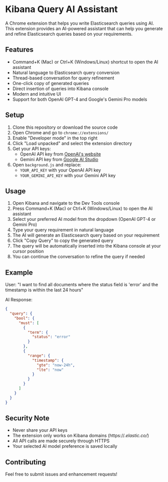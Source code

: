 # Kibana Query AI Assistant

A Chrome extension that helps you write Elasticsearch queries using AI. This extension provides an AI-powered assistant that can help you generate and refine Elasticsearch queries based on your requirements.

## Features

- Command+K (Mac) or Ctrl+K (Windows/Linux) shortcut to open the AI assistant
- Natural language to Elasticsearch query conversion
- Thread-based conversation for query refinement
- One-click copy of generated queries
- Direct insertion of queries into Kibana console
- Modern and intuitive UI
- Support for both OpenAI GPT-4 and Google's Gemini Pro models

## Setup

1. Clone this repository or download the source code
2. Open Chrome and go to `chrome://extensions/`
3. Enable "Developer mode" in the top right
4. Click "Load unpacked" and select the extension directory
5. Get your API keys:
   - OpenAI API key from [OpenAI's website](https://platform.openai.com/api-keys)
   - Gemini API key from [Google AI Studio](https://makersuite.google.com/app/apikey)
6. Open `background.js` and replace:
   - `YOUR_API_KEY` with your OpenAI API key
   - `YOUR_GEMINI_API_KEY` with your Gemini API key

## Usage

1. Open Kibana and navigate to the Dev Tools console
2. Press Command+K (Mac) or Ctrl+K (Windows/Linux) to open the AI assistant
3. Select your preferred AI model from the dropdown (OpenAI GPT-4 or Gemini Pro)
4. Type your query requirement in natural language
5. The AI will generate an Elasticsearch query based on your requirement
6. Click "Copy Query" to copy the generated query
7. The query will be automatically inserted into the Kibana console at your cursor position
8. You can continue the conversation to refine the query if needed

## Example

User: "I want to find all documents where the status field is 'error' and the timestamp is within the last 24 hours"

AI Response:
```json
{
  "query": {
    "bool": {
      "must": [
        {
          "term": {
            "status": "error"
          }
        },
        {
          "range": {
            "timestamp": {
              "gte": "now-24h",
              "lte": "now"
            }
          }
        }
      ]
    }
  }
}
```

## Security Note

- Never share your API keys
- The extension only works on Kibana domains (https://*.elastic.co/*)
- All API calls are made securely through HTTPS
- Your selected AI model preference is saved locally

## Contributing

Feel free to submit issues and enhancement requests!

